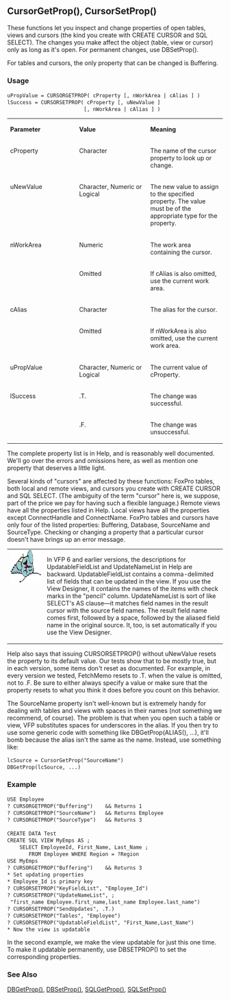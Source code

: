 ## CursorGetProp(), CursorSetProp()

These functions let you inspect and change properties of open tables, views and cursors (the kind you create with CREATE CURSOR and SQL SELECT). The changes you make affect the object (table, view or cursor) only as long as it's open. For permanent changes, use DBSetProp().

For tables and cursors, the only property that can be changed is Buffering.

### Usage

```foxpro
uPropValue = CURSORGETPROP( cProperty [, nWorkArea | cAlias ] )
lSuccess = CURSORSETPROP( cProperty [, uNewValue ]
                         [, nWorkArea | cAlias ] )
```
<table>
<tr>
  <td width="32%" valign="top">
  <p><b>Parameter</b></p>
  </td>
  <td width=23% valign=top>
  <p><b>Value</b></p>
  </td>
  <td width=45% valign=top>
  <p><b>Meaning</b></p>
  </td>
 </tr>
<tr>
  <td width="32%" valign="top">
  <p>cProperty</p>
  </td>
  <td width=23% valign=top>
  <p>Character</p>
  </td>
  <td width=45% valign=top>
  <p>The name of the cursor property to look up or change.</p>
  </td>
 </tr>
<tr>
  <td width="32%" valign="top">
  <p>uNewValue</p>
  </td>
  <td width=23% valign=top>
  <p>Character, Numeric or Logical</p>
  </td>
  <td width=45% valign=top>
  <p>The new value to assign to the specified property. The value must be of the appropriate type for the property.</p>
  </td>
 </tr>
<tr>
  <td width=32% rowspan=2 valign=top>
  <p>nWorkArea</p>
  </td>
  <td width=23% valign=top>
  <p>Numeric</p>
  </td>
  <td width=45% valign=top>
  <p>The work area containing the cursor.</p>
  </td>
 </tr>
<tr>
  <td width=33% valign=top>
  <p>Omitted</p>
  </td>
  <td width=67% valign=top>
  <p>If cAlias is also omitted, use the current work area.</p>
  </td>
 </tr>
<tr>
  <td width=32% rowspan=2 valign=top>
  <p>cAlias</p>
  </td>
  <td width=23% valign=top>
  <p>Character</p>
  </td>
  <td width=45% valign=top>
  <p>The alias for the cursor.</p>
  </td>
 </tr>
<tr>
  <td width=33% valign=top>
  <p>Omitted</p>
  </td>
  <td width=67% valign=top>
  <p>If nWorkArea is also omitted, use the current work area.</p>
  </td>
 </tr>
<tr>
  <td width="32%" valign="top">
  <p>uPropValue</p>
  </td>
  <td width=23% valign=top>
  <p>Character, Numeric or Logical</p>
  </td>
  <td width=45% valign=top>
  <p>The current value of cProperty.</p>
  </td>
 </tr>
<tr>
  <td width=32% rowspan=2 valign=top>
  <p>lSuccess</p>
  </td>
  <td width=23% valign=top>
  <p>.T.</p>
  </td>
  <td width=45% valign=top>
  <p>The change was successful.</p>
  </td>
 </tr>
<tr>
  <td width=33% valign=top>
  <p>.F.</p>
  </td>
  <td width=67% valign=top>
  <p>The change was unsuccessful.</p>
  </td>
 </tr>
</table>

The complete property list is in Help, and is reasonably well documented. We'll go over the errors and omissions here, as well as mention one property that deserves a little light.

Several kinds of "cursors" are affected by these functions: FoxPro tables, both local and remote views, and cursors you create with CREATE CURSOR and SQL SELECT. (The ambiguity of the term "cursor" here is, we suppose, part of the price we pay for having such a flexible language.) Remote views have all the properties listed in Help. Local views have all the properties except ConnectHandle and ConnectName. FoxPro tables and cursors have only four of the listed properties: Buffering, Database, SourceName and SourceType. Checking or changing a property that a particular cursor doesn't have brings up an error message.

<table>
<tr>
  <td width="17%" valign="top">
<img width="95" height="77" src="fixbug1.gif">
  </td>
  <td width=83%>
  <p>In VFP 6 and earlier versions, the descriptions for UpdatableFieldList and UpdateNameList in Help are backward. UpdatableFieldList contains a comma-delimited list of fields that can be updated in the view. If you use the View Designer, it contains the names of the items with check marks in the &quot;pencil&quot; column. UpdateNameList is sort of like SELECT's AS clause&mdash;it matches field names in the result cursor with the source field names. The result field name comes first, followed by a space, followed by the aliased field name in the original source. It, too, is set automatically if you use the View Designer.</p>
  </td>
 </tr>
</table>

Help also says that issuing CURSORSETPROP() without uNewValue resets the property to its default value. Our tests show that to be mostly true, but in each version, some items don't reset as documented. For example, in every version we tested, FetchMemo resets to .T. when the value is omitted, not to .F. Be sure to either always specify a value or make sure that the property resets to what you think it does before you count on this behavior.

The SourceName property isn't well-known but is extremely handy for dealing with tables and views with spaces in their names (not something we recommend, of course). The problem is that when you open such a table or view, VFP substitutes spaces for underscores in the alias. If you then try to use some generic code with something like DBGetProp(ALIAS(), ...), it'll bomb because the alias isn't the same as the name. Instead, use something like:

```foxpro
lcSource = CursorGetProp("SourceName")
DBGetProp(lcSource, ...)
```
### Example

```foxpro
USE Employee
? CURSORGETPROP("Buffering")    && Returns 1
? CURSORGETPROP("SourceName")   && Returns Employee
? CURSORGETPROP("SourceType")   && Returns 3

CREATE DATA Test
CREATE SQL VIEW MyEmps AS ;
    SELECT EmployeeId, First_Name, Last_Name ;
       FROM Employee WHERE Region = ?Region
USE MyEmps
? CURSORGETPROP("Buffering")    && Returns 3
* Set updating properties
* Employee_Id is primary key
? CURSORSETPROP("KeyFieldList", "Employee_Id")
? CURSORSETPROP("UpdateNameList", ;
 "first_name Employee.first_name,last_name Employee.last_name")
? CURSORSETPROP("SendUpdates", .T.)
? CURSORSETPROP("Tables", "Employee")
? CURSORSETPROP("UpdatableFieldList", "First_Name,Last_Name")
* Now the view is updatable
```

In the second example, we make the view updatable for just this one time. To make it updatable permanently, use DBSETPROP() to set the corresponding properties.

### See Also

[DBGetProp()](s4g350.md), [DBSetProp()](s4g350.md), [SQLGetProp()](s4g399.md), [SQLSetProp()](s4g399.md)